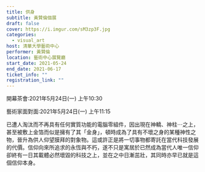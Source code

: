 ```yaml
---
title: 供身
subtitle: 黃贊倫個展
draft: false
cover: https://i.imgur.com/sM3zp3F.jpg
categories:
  - visual_art
host: 清華大學藝術中心
performer: 黃贊倫
location: 藝術中心展覽廳
start_date: 2021-05-24
end_date: 2021-06-17
ticket_info: ""
registration_link: ""
---
```

開幕茶會:2021年5月24日(一) 上午10:30

藝術家面對面:2021年5月24日(一) 上午11:15

已遭人淘汰而不再具有任何實質功能的電腦零組件，因出現在神轎、神柱⋯之上，甚至被敷上金箔而似是擁有了其「金身」，頓時成為了具有不壞之身的某種神性之物，晉升為供人仰望膜拜的對象物。這或許正是將一切事物都寄託在當代科技發展的代價。信仰向來所追求的永恆與不朽，遂不只是寓居於已然成為當代人唯一信仰卻終有一日其載體必然壞毀的科技之上，並在之中日漸茁壯，其同時亦早已就是這個信仰本身。